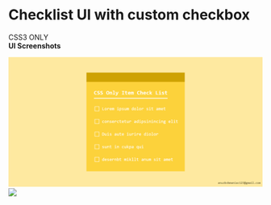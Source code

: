 # Checklist UI with custom checkbox
  CSS3 ONLY <br>
  <strong> UI Screenshots </strong>
  <p>
    <img src="screenshots/img1.png"/>
    <img src="screenshots/captured.gif"/>
  <p>
  

